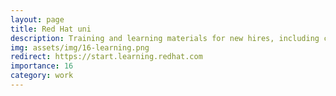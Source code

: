 ```yaml
---
layout: page
title: Red Hat uni
description: Training and learning materials for new hires, including courses for further development.
img: assets/img/16-learning.png
redirect: https://start.learning.redhat.com
importance: 16
category: work
---
```

